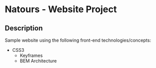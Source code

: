 # Natours - Website Project

## Description

Sample website using the following front-end technologies/concepts:
* CSS3
  * Keyframes
  * BEM Architecture
